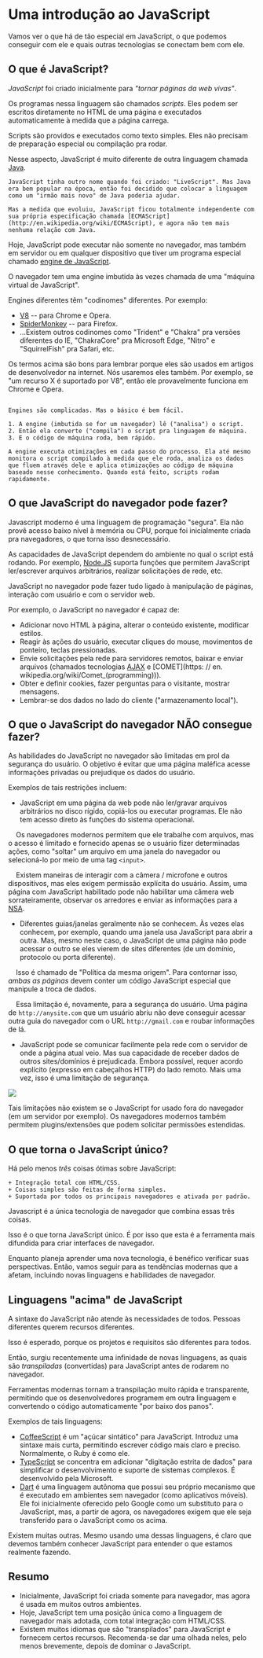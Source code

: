 # Uma introdução ao JavaScript

Vamos ver o que há de tão especial em JavaScript, o que podemos conseguir com ele e quais outras tecnologias se conectam bem com ele.

## O que é JavaScript?

*JavaScript* foi criado inicialmente para *"tornar páginas da web vivas"*.

Os programas nessa linguagem são chamados *scripts*. Eles podem ser escritos diretamente no HTML de uma página e executados automaticamente à medida que a página carrega.

Scripts são providos e executados como texto simples. Eles não precisam de preparação especial ou compilação pra rodar.

Nesse aspecto, JavaScript é muito diferente de outra linguagem chamada [Java](https://en.wikipedia.org/wiki/Java_(programming_language)).

```smart header="Por que <u>Java</u>Script?"
JavaScript tinha outro nome quando foi criado: "LiveScript". Mas Java era bem popular na época, então foi decidido que colocar a linguagem como um "irmão mais novo" de Java poderia ajudar.

Mas a medida que evoluiu, JavaScript ficou totalmente independente com sua própria especificação chamada [ECMAScript](http://en.wikipedia.org/wiki/ECMAScript), e agora não tem mais nenhuma relação com Java.
```

Hoje, JavaScript pode executar não somente no navegador, mas também em servidor ou em qualquer dispositivo que tiver um programa especial chamado [engine de JavaScript](https://en.wikipedia.org/wiki/JavaScript_engine).

O navegador tem uma engine imbutida às vezes chamada de uma "máquina virtual de JavaScript".

Engines diferentes têm "codinomes" diferentes. Por exemplo:

- [V8](https://en.wikipedia.org/wiki/V8_(JavaScript_engine)) -- para Chrome e Opera.
- [SpiderMonkey](https://en.wikipedia.org/wiki/SpiderMonkey) -- para Firefox.
- ...Existem outros codinomes como "Trident" e "Chakra" pra versões diferentes do IE, "ChakraCore" pra Microsoft Edge, "Nitro" e "SquirrelFish" pra Safari, etc.

Os termos acima são bons para lembrar porque eles são usados em artigos de desenvolvedor na internet. Nós usaremos eles também. Por exemplo, se "um recurso X é suportado por V8", então ele provavelmente funciona em Chrome e Opera.

```smart header="Como engines funcionam?"

Engines são complicadas. Mas o básico é bem fácil.

1. A engine (imbutida se for um navegador) lê ("analisa") o script.
2. Então ela converte ("compila") o script pra linguagem de máquina.
3. E o código de máquina roda, bem rápido.

A engine executa otimizações em cada passo do processo. Ela até mesmo monitora o script compilado à medida que ele roda, analiza os dados que fluem através dele e aplica otimizações ao código de máquina baseado nesse conhecimento. Quando está feito, scripts rodam rapidamente.
```

## O que JavaScript do navegador pode fazer?

Javascript moderno é uma linguagem de programação "segura". Ela não provê acesso baixo nível à memória ou CPU, porque foi inicialmente criada pra navegadores, o que torna isso desnecessário.

As capacidades de JavaScript dependem do ambiente no qual o script está rodando. Por exemplo, [Node.JS](https://wikipedia.org/wiki/Node.js) suporta funções que permitem JavaScript ler/escrever arquivos arbitrários, realizar solicitações de rede, etc.

JavaScript no navegador pode fazer tudo ligado à manipulação de páginas, interação com usuário e com o servidor web.

Por exemplo, o JavaScript no navegador é capaz de:

- Adicionar novo HTML à página, alterar o conteúdo existente, modificar estilos.
- Reagir às ações do usuário, executar cliques do mouse, movimentos de ponteiro, teclas pressionadas.
- Envie solicitações pela rede para servidores remotos, baixar e enviar arquivos (chamados tecnologias [AJAX](https://en.wikipedia.org/wiki/Ajax_ (programação)) e [COMET](https: // en. wikipedia.org/wiki/Comet_(programming))).
- Obter e definir cookies, fazer perguntas para o visitante, mostrar mensagens.
- Lembrar-se dos dados no lado do cliente ("armazenamento local").

## O que o JavaScript do navegador NÃO consegue fazer?

As habilidades do JavaScript no navegador são limitadas em prol da segurança do usuário. O objetivo é evitar que uma página maléfica acesse informações privadas ou prejudique os dados do usuário.

Exemplos de tais restrições incluem:

- JavaScript em uma página da web pode não ler/gravar arquivos arbitrários no disco rígido, copiá-los ou executar programas. Ele não tem acesso direto às funções do sistema operacional.

    Os navegadores modernos permitem que ele trabalhe com arquivos, mas o acesso é limitado e fornecido apenas se o usuário fizer determinadas ações, como "soltar" um arquivo em uma janela do navegador ou selecioná-lo por meio de uma tag `<input>`.

    Existem maneiras de interagir com a câmera / microfone e outros dispositivos, mas eles exigem permissão explícita do usuário. Assim, uma página com JavaScript habilitado pode não habilitar uma câmera web sorrateiramente, observar os arredores e enviar as informações para a [NSA](https://en.wikipedia.org/wiki/National_Security_Agency).
- Diferentes guias/janelas geralmente não se conhecem. Às vezes elas conhecem, por exemplo, quando uma janela usa JavaScript para abrir a outra. Mas, mesmo neste caso, o JavaScript de uma página não pode acessar o outro se eles vierem de sites diferentes (de um domínio, protocolo ou porta diferente).

    Isso é chamado de "Política da mesma origem". Para contornar isso, *ambas as páginas* devem conter um código JavaScript especial que manipule a troca de dados.

    Essa limitação é, novamente, para a segurança do usuário. Uma página de `http://anysite.com` que um usuário abriu não deve conseguir acessar outra guia do navegador com o URL `http://gmail.com` e roubar informações de lá.
- JavaScript pode se comunicar facilmente pela rede com o servidor de onde a página atual veio. Mas sua capacidade de receber dados de outros sites/domínios é prejudicada. Embora possível, requer acordo explícito (expresso em cabeçalhos HTTP) do lado remoto. Mais uma vez, isso é uma limitação de segurança.

![](limitations.png)

Tais limitações não existem se o JavaScript for usado fora do navegador (em um servidor por exemplo). Os navegadores modernos também permitem plugins/extensões que podem solicitar permissões estendidas.

## O que torna o JavaScript único?

Há pelo menos *três* coisas ótimas sobre JavaScript:

```compare
+ Integração total com HTML/CSS.
+ Coisas simples são feitas de forma simples.
+ Suportada por todos os principais navegadores e ativada por padrão.
```
Javascript é a única tecnologia de navegador que combina essas três coisas.

Isso é o que torna JavaScript único. É por isso que esta é a ferramenta mais difundida para criar interfaces de navegador.

Enquanto planeja aprender uma nova tecnologia, é benéfico verificar suas perspectivas. Então, vamos seguir para as tendências modernas que a afetam, incluindo novas linguagens e habilidades de navegador.


## Linguagens "acima" de JavaScript

A sintaxe do JavaScript não atende às necessidades de todos. Pessoas diferentes querem recursos diferentes.

Isso é esperado, porque os projetos e requisitos são diferentes para todos.

Então, surgiu recentemente uma infinidade de novas linguagens, as quais são *transpiladas* (convertidas) para JavaScript antes de rodarem no navegador.

Ferramentas modernas tornam a transpilação muito rápida e transparente, permitindo que os desenvolvedores programem em outra linguagem e convertendo o código automaticamente "por baixo dos panos".

Exemplos de tais linguagens:

- [CoffeeScript](http://coffeescript.org/) é um "açúcar sintático" para JavaScript. Introduz uma sintaxe mais curta, permitindo escrever código mais claro e preciso. Normalmente, o Ruby é como ele.
- [TypeScript](http://www.typescriptlang.org/) se concentra em adicionar "digitação estrita de dados" para simplificar o desenvolvimento e suporte de sistemas complexos. É desenvolvido pela Microsoft.
- [Dart](https://www.dartlang.org/) é uma linguagem autônoma que possui seu próprio mecanismo que é executado em ambientes sem navegador (como aplicativos móveis). Ele foi inicialmente oferecido pelo Google como um substituto para o JavaScript, mas, a partir de agora, os navegadores exigem que ele seja transferido para o JavaScript como os acima.

Existem muitas outras. Mesmo usando uma dessas linguagens, é claro que devemos também conhecer JavaScript para entender o que estamos realmente fazendo.

## Resumo

- Inicialmente, JavaScript foi criada somente para navegador, mas agora é usada em muitos outros ambientes.
- Hoje, JavaScript tem uma posição única como a linguagem de navegador mais adotada, com total integração com HTML/CSS.
- Existem muitos idiomas que são "transpilados" para JavaScript e fornecem certos recursos. Recomenda-se dar uma olhada neles, pelo menos brevemente, depois de dominar o JavaScript.

